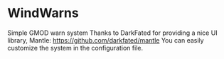 # WindWarns
Simple GMOD warn system
Thanks to DarkFated for providing a nice UI library, Mantle: https://github.com/darkfated/mantle
You can easily customize the system in the configuration file.
